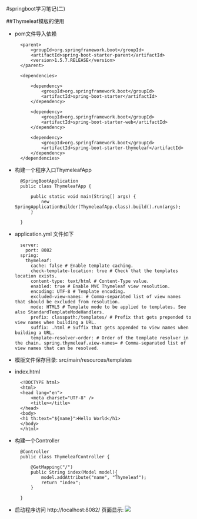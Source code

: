 #springboot学习笔记(二)

##Thymeleaf模版的使用

- pom文件导入依赖
	
		<parent>
			<groupId>org.springframework.boot</groupId>
			<artifactId>spring-boot-starter-parent</artifactId>
			<version>1.5.7.RELEASE</version>
		</parent>
	
		<dependencies>
	
			<dependency>
				<groupId>org.springframework.boot</groupId>
				<artifactId>spring-boot-starter</artifactId>
			</dependency>
	
			<dependency>
				<groupId>org.springframework.boot</groupId>
				<artifactId>spring-boot-starter-web</artifactId>
			</dependency>
			
			<dependency>
				<groupId>org.springframework.boot</groupId>
				<artifactId>spring-boot-starter-thymeleaf</artifactId>
			</dependency>
		</dependencies>

- 构建一个程序入口ThymeleafApp
		
		@SpringBootApplication
		public class ThymeleafApp {
		
			public static void main(String[] args) {
				new SpringApplicationBuilder(ThymeleafApp.class).build().run(args);
			}
		
		}

- application.yml 文件如下

		server:
		  port: 8082
		spring:
		  thymeleaf:
		    cache: false # Enable template caching.
		    check-template-location: true # Check that the templates location exists.
		    content-type: text/html # Content-Type value.
		    enabled: true # Enable MVC Thymeleaf view resolution.
		    encoding: UTF-8 # Template encoding.
		    excluded-view-names: # Comma-separated list of view names that should be excluded from resolution.
		    mode: HTML5 # Template mode to be applied to templates. See also StandardTemplateModeHandlers.
		    prefix: classpath:/templates/ # Prefix that gets prepended to view names when building a URL.
		    suffix: .html # Suffix that gets appended to view names when building a URL.
		    template-resolver-order: # Order of the template resolver in the chain. spring.thymeleaf.view-names= # Comma-separated list of view names that can be resolved.

- 模版文件保存目录: src/main/resources/templates
- index.html

		<!DOCTYPE html>
		<html>
		<head lang="en">
		    <meta charset="UTF-8" />
		    <title></title>
		</head>
		<body>
		<h1 th:text="${name}">Hello World</h1> 
		</body>
		</html>

- 构建一个Controller

		@Controller
		public class ThymeleafController {
		
			@GetMapping("/")
			public String index(Model model){
				model.addAttribute("name", "Thymeleaf");
				return "index";
			}
			
		}

- 启动程序访问 http://localhost:8082/ 页面显示:
![](/img/0002.png)